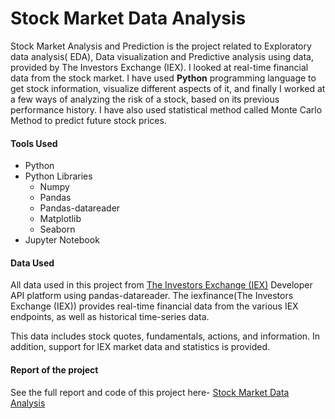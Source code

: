 # Stock Market Data Analysis
Stock Market Analysis and Prediction is the project related to Exploratory data analysis(
EDA), Data visualization and Predictive analysis using data, provided by The Investors Exchange (IEX). I looked at real-time financial data from the stock market. I have used **Python** programming language to get stock information, visualize different aspects of it, and finally I worked at a few ways of analyzing the risk of a stock, based on its previous performance history. I have also used statistical method called Monte Carlo Method to predict future stock prices.

#### Tools Used
* Python 
 * Python Libraries
   * Numpy 
   * Pandas 
   * Pandas-datareader 
   * Matplotlib 
   * Seaborn 
* Jupyter Notebook 

#### Data Used
All data used in this project from [The Investors Exchange (IEX)](https://iextrading.com/apps/stocks/) Developer API platform using pandas-datareader. The iexfinance(The Investors Exchange (IEX)) provides real-time financial data from the various IEX endpoints, as well as historical time-series data.

This data includes stock quotes, fundamentals, actions, and information. In addition, support for IEX market data and statistics is provided.

#### Report of the project
See the full report and code of this project here- <a href="https://nbviewer.jupyter.org/github/anwarcsebd/stock-market-analysis/blob/master/stock-market-analysis.ipynb" target="_blank">Stock Market Data Analysis</a>
